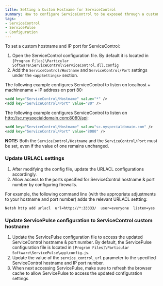 ```yaml
---
title: Setting a Custom Hostname for ServiceControl
summary: How to configure ServiceControl to be exposed through a custom hostname and IP port
tags:
- ServiceControl
- ServicePulse
- Configuration
---
```


To set a custom hostname and IP port for ServiceControl:

1. Open the ServiceControl configuration file. By default it is located in ```[Program Files]\Particular Software\ServiceControl\ServiceControl.dll.config```  
1. Add the ```ServiceControl/Hostname``` and ```ServiceControl/Port``` settings under the ```<appSettings>``` section. 


The following example configures ServiceControl to listen on localhost + machinename + IP address on port 80:

```xml 
<add key="ServiceControl/Hostname" value="*" />
<add key="ServiceControl/Port" value="80" />
```

The following example configures ServiceControl to listen on http://sc.myspecialdomain.com:8080/api:

```xml
<add key="ServiceControl/Hostname" value="sc.myspecialdomain.com" />
<add key="ServiceControl/Port" value="8080" />
```

**NOTE:** Both the ```ServiceControl/Hostname``` and the ```ServiceControl/Port``` must be set, even if the value of one remains unchanged.


### Update URLACL settings

1. After modifying the config file, update the URLACL configurations accordingly. 
1. Allow access to the ports specified for ServiceControl hostname & port number by configuring firewalls.

For example, the following command line (with the appropriate adjustments to your hostname and port number) adds the relevant URLACL settting:  

```
Netsh http add urlacl  url=http://*:33333/  user=everyone  listen=yes
```


### Update ServicePulse configuration to ServiceControl custom hostname

1. Update the ServicePulse configuration file to access the updated ServiceControl hostname & port number. By default, the ServicePulse configuration file is located in ```[Program Files]\Particular Software\ServicePulse\app\config.js```.
1. Update the value of the ```service_control_url``` parameter to the specified ServiceControl hostname and IP port number.
1. When next accessing ServicePulse, make sure to refresh the browser cache to allow ServicePulse to access the updated configuration settings. 


